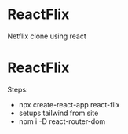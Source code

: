 # ReactFlix
Netflix clone using react
# ReactFlix

Steps:
- npx create-react-app react-flix
- setups tailwind from site
- npm i -D react-router-dom


